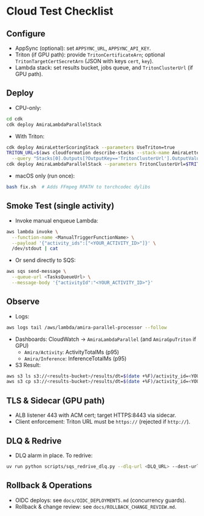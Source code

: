 # Cloud Test Checklist

## Configure
- AppSync (optional): set `APPSYNC_URL`, `APPSYNC_API_KEY`.
- Triton (if GPU path): provide `TritonCertificateArn`; optional `TritonTargetCertSecretArn` (JSON with keys `cert`, `key`).
- Lambda stack: set results bucket, jobs queue, and `TritonClusterUrl` (if GPU path).

## Deploy
- CPU-only:
```bash
cd cdk
cdk deploy AmiraLambdaParallelStack
```
- With Triton:
```bash
cdk deploy AmiraLetterScoringStack --parameters UseTriton=true
TRITON_URL=$(aws cloudformation describe-stacks --stack-name AmiraLetterScoringStack \
  --query "Stacks[0].Outputs[?OutputKey=='TritonClusterUrl'].OutputValue" --output text)
cdk deploy AmiraLambdaParallelStack --parameters TritonClusterUrl=$TRITON_URL
```
- macOS only (run once):
```bash
bash fix.sh  # Adds FFmpeg RPATH to torchcodec dylibs
```

## Smoke Test (single activity)
- Invoke manual enqueue Lambda:
```bash
aws lambda invoke \
  --function-name <ManualTriggerFunctionName> \
  --payload '{"activity_ids":["<YOUR_ACTIVITY_ID>"]}' \
  /dev/stdout | cat
```
- Or send directly to SQS:
```bash
aws sqs send-message \
  --queue-url <TasksQueueUrl> \
  --message-body '{"activityId":"<YOUR_ACTIVITY_ID>"}'
```

## Observe
- Logs:
```bash
aws logs tail /aws/lambda/amira-parallel-processor --follow
```
- Dashboards: CloudWatch → `AmiraLambdaParallel` (and `AmiraGpuTriton` if GPU)
  - `Amira/Activity`: ActivityTotalMs (p95)
  - `Amira/Inference`: InferenceTotalMs (p95)
- S3 Result:
```bash
aws s3 ls s3://<results-bucket>/results/dt=$(date +%F)/activity_id=<YOUR_ACTIVITY_ID>/
aws s3 cp s3://<results-bucket>/results/dt=$(date +%F)/activity_id=<YOUR_ACTIVITY_ID>/results.json -
```

## TLS & Sidecar (GPU path)
- ALB listener 443 with ACM cert; target HTTPS:8443 via sidecar.
- Client enforcement: Triton URL must be `https://` (rejected if `http://`).

## DLQ & Redrive
- DLQ alarm in place. To redrive:
```bash
uv run python scripts/sqs_redrive_dlq.py --dlq-url <DLQ_URL> --dest-url <TasksQueueUrl> --max 500
```

## Rollback & Operations
- OIDC deploys: see `docs/OIDC_DEPLOYMENTS.md` (concurrency guards).
- Rollback & change review: see `docs/ROLLBACK_CHANGE_REVIEW.md`.
